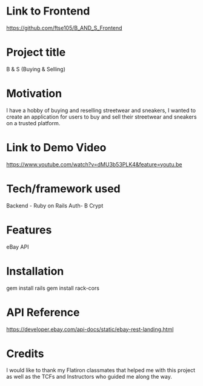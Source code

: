 # Link to Frontend

https://github.com/ftse105/B_AND_S_Frontend

# Project title

B & S (Buying & Selling)

# Motivation

I have a hobby of buying and reselling streetwear and sneakers, I wanted to create an application for users to buy and sell their streetwear and sneakers on a trusted platform.

# Link to Demo Video

https://www.youtube.com/watch?v=dMU3b53PLK4&feature=youtu.be

# Tech/framework used

Backend - Ruby on Rails
Auth- B Crypt

# Features

eBay API

# Installation

gem install rails
gem install rack-cors

# API Reference

https://developer.ebay.com/api-docs/static/ebay-rest-landing.html

# Credits

I would like to thank my Flatiron classmates that helped me with this project as well as the TCFs and Instructors who guided me along the way.
